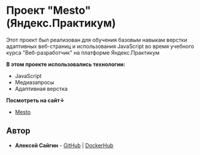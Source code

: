 # Проект "Mesto" (Яндекс.Практикум)

Этот проект был реализован для обучения базовым навыкам верстки адаптивных веб-страниц и использования JavaScript во время учебного курса "Веб-разработчик" на платформе Яндекс.Практикум

**В этом проекте использовались технологии:**

* JavaScript
* Медиазапросы
* Адаптивная верстка

**Посмотреть на сайт↓**

* [Mesto](https://qaser.github.io/mesto/)


## Автор

* **Алексей Сайгин** - [GitHub](https://github.com/qaser) | [DockerHub](https://hub.docker.com/r/dangerexit/)
